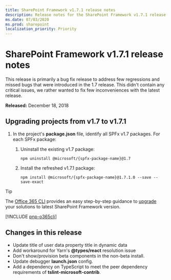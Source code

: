 ```yaml
---
title: SharePoint Framework v1.7.1 release notes
description: Release notes for the SharePoint Framework v1.7.1 release
ms.date: 07/03/2020
ms.prod: sharepoint
localization_priority: Priority
---
```

# SharePoint Framework v1.7.1 release notes

This release is primarily a bug fix release to address few regressions and missed bugs that were introduced in the 1.7 release. This didn't contain any critical issues, we rather wanted to fix few inconveniences with the latest release.

**Released:** December 18, 2018

## Upgrading projects from v1.7 to v1.7.1

1. In the project's **package.json** file, identify all SPFx v1.7 packages. For each SPFx package:
    1. Uninstall the existing v1.7 package:

        ```console
        npm uninstall @microsoft/{spfx-package-name}@1.7
        ```

    1. Install the refreshed v1.7.1 package:

        ```console
        npm install @microsoft/{spfx-package-name}@1.7.1.0 --save --save-exact
        ```

> [!TIP]
> The [Office 365 CLI](https://aka.ms/o365cli) provides an easy step-by-step guidance to [upgrade](https://pnp.github.io/office365-cli/cmd/spfx/project/project-upgrade/) your solutions to latest SharePoint Framework version.

[!INCLUDE [pnp-o365cli](../../includes/snippets/open-source/pnp-o365cli.md)]

## Changes in this release

- Update title of user data property title in dynamic data
- Add workaround for Yarn's **\@types/react** resolution issue
- Don't show/provision beta components in the non-beta install.
- Update debugger **launch.json** config.
- Add a dependency on TypeScript to meet the peer dependency requirements of **tslint-microsoft-contrib**.
